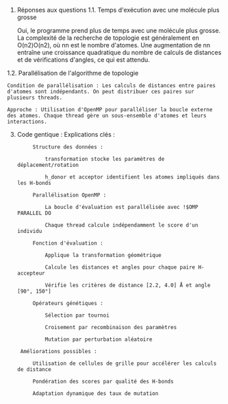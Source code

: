 1. Réponses aux questions
1.1. Temps d'exécution avec une molécule plus grosse

    Oui, le programme prend plus de temps avec une molécule plus grosse. La complexité de la recherche de topologie est généralement en O(n2)O(n2), où nn est le nombre d'atomes. Une augmentation de nn entraîne une croissance quadratique du nombre de calculs de distances et de vérifications d'angles, ce qui est attendu.

1.2. Parallélisation de l'algorithme de topologie

    Condition de parallélisation : Les calculs de distances entre paires d'atomes sont indépendants. On peut distribuer ces paires sur plusieurs threads.

    Approche : Utilisation d'OpenMP pour paralléliser la boucle externe des atomes. Chaque thread gère un sous-ensemble d'atomes et leurs interactions.

3. Code gentique :
        Explications clés :

            Structure des données :

                transformation stocke les paramètres de déplacement/rotation

                h_donor et acceptor identifient les atomes impliqués dans les H-bonds

            Parallélisation OpenMP :

                La boucle d'évaluation est parallélisée avec !$OMP PARALLEL DO

                Chaque thread calcule indépendamment le score d'un individu

            Fonction d'évaluation :

                Applique la transformation géométrique

                Calcule les distances et angles pour chaque paire H-accepteur

                Vérifie les critères de distance [2.2, 4.0] Å et angle [90°, 150°]

            Opérateurs génétiques :

                Sélection par tournoi

                Croisement par recombinaison des paramètres

                Mutation par perturbation aléatoire

        Améliorations possibles :

            Utilisation de cellules de grille pour accélérer les calculs de distance

            Pondération des scores par qualité des H-bonds

            Adaptation dynamique des taux de mutation